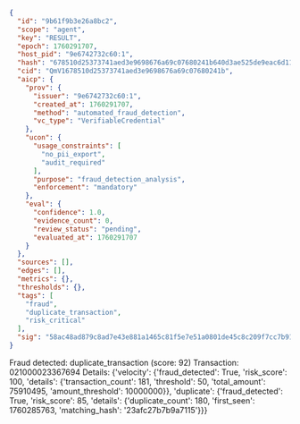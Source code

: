 ```json
{
  "id": "9b61f9b3e26a8bc2",
  "scope": "agent",
  "key": "RESULT",
  "epoch": 1760291707,
  "host_pid": "9e6742732c60:1",
  "hash": "678510d25373741aed3e9698676a69c07680241b640d3ae525de9eac6d113ad5",
  "cid": "QmV1678510d25373741aed3e9698676a69c07680241b",
  "aicp": {
    "prov": {
      "issuer": "9e6742732c60:1",
      "created_at": 1760291707,
      "method": "automated_fraud_detection",
      "vc_type": "VerifiableCredential"
    },
    "ucon": {
      "usage_constraints": [
        "no_pii_export",
        "audit_required"
      ],
      "purpose": "fraud_detection_analysis",
      "enforcement": "mandatory"
    },
    "eval": {
      "confidence": 1.0,
      "evidence_count": 0,
      "review_status": "pending",
      "evaluated_at": 1760291707
    }
  },
  "sources": [],
  "edges": [],
  "metrics": {},
  "thresholds": {},
  "tags": [
    "fraud",
    "duplicate_transaction",
    "risk_critical"
  ],
  "sig": "58ac48ad879c8ad7e43e881a1465c81f5e7e51a0801de45c8c209f7cc7b91ef1"
}
```

Fraud detected: duplicate_transaction (score: 92)
Transaction: 021000023367694
Details: {'velocity': {'fraud_detected': True, 'risk_score': 100, 'details': {'transaction_count': 181, 'threshold': 50, 'total_amount': 75910495, 'amount_threshold': 10000000}}, 'duplicate': {'fraud_detected': True, 'risk_score': 85, 'details': {'duplicate_count': 180, 'first_seen': 1760285763, 'matching_hash': '23afc27b7b9a7115'}}}